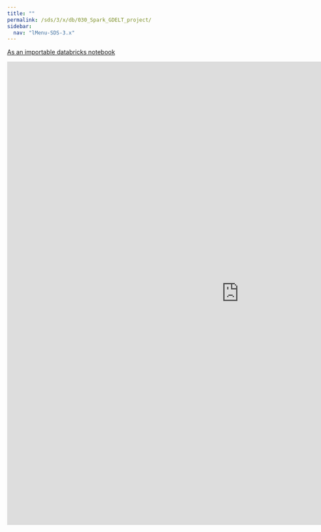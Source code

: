 ```yaml
---
title: ""
permalink: /sds/3/x/db/030_Spark_GDELT_project/
sidebar:
  nav: "lMenu-SDS-3.x"
---
```


[As an importable databricks notebook](https://lamastex.github.io/scalable-data-science/sds/3/x/db/030_Spark_GDELT_project.html)

<iframe src="https://lamastex.github.io/scalable-data-science/sds/3/x/db/030_Spark_GDELT_project.html" width="1080" height="1080" frameborder="0"></iframe>
